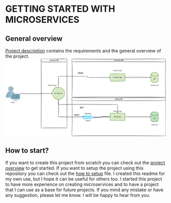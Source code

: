 # GETTING STARTED WITH MICROSERVICES

## General overview

[Project description](./resources/project-overview.md) contains the requirements and the general overview of the project.
![CRUD Master architecture diagram](./resources/crud-master-diagram.png)

## How to start?

If you want to create this project from scratch you can check out the [project overview](./resources/project-overview.md) to get started. If you want to setup the project using this repository you can check out the [how to setup](./scripts/how-to-setup.md) file. I created this readme for my own use, but I hope it can be useful for others too. I started this project to have more experience on creating microservices and to have a project that I can use as a base for future projects. If you mind any mistake or have any suggestion, please let me know. I will be happy to hear from you.
